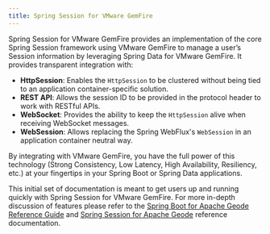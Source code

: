 ```yaml
---
title: Spring Session for VMware GemFire
---
```


<!-- 
 Copyright (c) VMware, Inc. 2022. All rights reserved.
 Licensed to the Apache Software Foundation (ASF) under one or more contributor license
 agreements. See the NOTICE file distributed with this work for additional information regarding
 copyright ownership. The ASF licenses this file to You under the Apache License, Version 2.0 (the
 "License"); you may not use this file except in compliance with the License. You may obtain a
 copy of the License at
 
 http://www.apache.org/licenses/LICENSE-2.0
 
 Unless required by applicable law or agreed to in writing, software distributed under the License
 is distributed on an "AS IS" BASIS, WITHOUT WARRANTIES OR CONDITIONS OF ANY KIND, either express
 or implied. See the License for the specific language governing permissions and limitations under
 the License.
-->

Spring Session for VMware GemFire provides an implementation of the core Spring Session framework using VMware GemFire to manage a user’s Session information by leveraging Spring Data for VMware GemFire. It provides transparent integration with:

- **HttpSession**: Enables the `HttpSession` to be clustered without being tied to an application container-specific solution.
- **REST API**: Allows the session ID to be provided in the protocol header to work with RESTful APIs.
- **WebSocket**: Provides the ability to keep the `HttpSession` alive when receiving WebSocket messages.
- **WebSession**: Allows replacing the Spring WebFlux's `WebSession` in an application container neutral way.

By integrating with VMware GemFire, you have the full power of this technology (Strong Consistency, Low Latency, High Availability, Resiliency, etc.) at your fingertips in your Spring Boot or Spring Data applications.

This initial set of documentation is meant to get users up and running quickly with Spring Session for VMware GemFire.  For more in-depth discussion of features please refer to the  [Spring Boot for Apache Geode Reference Guide](https://docs.spring.io/spring-boot-data-geode-build/current/reference/html5/#geode-session) and [Spring Session for Apache Geode](https://docs.spring.io/spring-session-data-geode/docs/current/reference/html5/) reference documentation.






